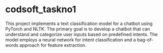 # codsoft_taskno1
This project implements a text classification model for a chatbot using PyTorch and NLTK. The primary goal is to develop a chatbot that can understand and categorize user inputs based on predefined intents. The model employs a neural network for intent classification and a bag-of-words approach for feature extraction.
